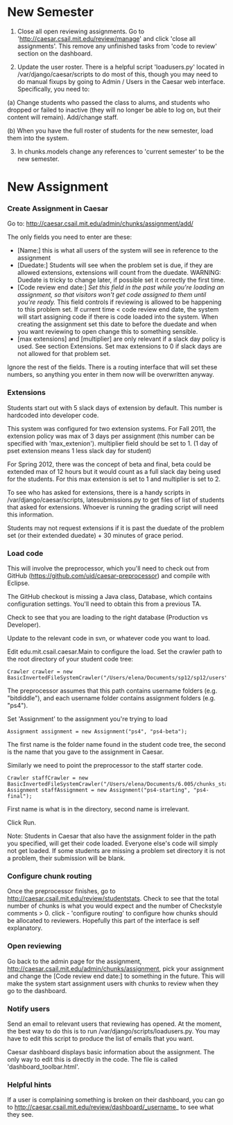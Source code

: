 New Semester
============

1. Close all open reviewing assignments.  Go to 'http://caesar.csail.mit.edu/review/manage' and click 'close all assignments'. This remove any unfinished tasks from 'code to review' section on the dashboard. 

2. Update the user roster.  There is a helpful script 'loadusers.py' located in /var/django/caesar/scripts to do most of this, 
though you may need to do manual fixups by going to Admin / Users in the Caesar web interface.  Specifically, you need to:

  (a) Change students who passed the class to alums, and students who dropped or failed to inactive (they will no longer be able to log on, but their content will remain). Add/change staff. 

  (b) When you have the full roster of students for the new semester, load them into the system. 

3. In chunks.models change any references to 'current semester' to be the new semester.

New Assignment
============

### Create Assignment in Caesar
Go to: 
http://caesar.csail.mit.edu/admin/chunks/assignment/add/


The only fields you need to enter are these:

* [Name:] this is what all users of the system will see in reference to the assignment
* [Duedate:] Students will see when the problem set is due, if they are allowed extensions, extensions will count from the duedate. WARNING: Duedate is tricky to change later, if possible set it correctly the first time.
* [Code review end date:] *Set this field in the past while you're loading an assignment, so that visitors won't get code assigned to them until you're ready.*  This field controls if reviewing is allowed to be happening to this problem set. If current time < code review end date, the system will start assigning code if there is code loaded into the system. When creating the assignment set this date to before the duedate and when you want reviewing to open change this to something sensible. 
* [max extensions] and [multiplier] are only relevant if a slack day policy is used. See section Extensions. Set max extensions to 0 if slack days are not allowed for that problem set.

Ignore the rest of the fields.  There is a routing interface that will set these numbers, so anything you enter in them now will be overwritten anyway.



### Extensions
Students start out with 5 slack days of extension by default. This number is hardcoded into developer code.

This system was configured for two extension systems. For Fall 2011, the extension policy was max of 3 days per assignment (this number can be specified with 'max_extenion'). multiplier field should be set to 1. (1 day of pset extension means 1 less slack day for student)

For Spring 2012, there was the concept of beta and final, beta could be extended max of 12 hours but it would count as a full slack day being used for the students. For this max extension is set to 1 and multiplier is set to 2. 

To see who has asked for extensions, there is a handy scripts in /var/django/caesar/scripts, latesubmissions.py to get files of list of students that asked for extensions. Whoever is running the grading script will need this information.

Students may not request extensions if it is past the duedate of the problem set (or their extended duedate) + 30 minutes of grace period. 

### Load code

This will involve the preprocessor, which you'll need to check out from GitHub (https://github.com/uid/caesar-preprocessor) and compile with Eclipse.

The GitHub checkout is missing a Java class, Database, which contains configuration settings.  You'll need to obtain this from a previous TA.

Check to see that you are loading to the right database (Production vs Developer). 

Update to the relevant code in svn, or whatever code you want to load. 

Edit edu.mit.csail.caesar.Main to configure the load. Set the crawler path to the root directory of your student code tree:

    Crawler crawler = new BasicInvertedFileSystemCrawler("/Users/elena/Documents/sp12/sp12/users");

The preprocessor assumes that this path contains username folders (e.g. "bitdiddle"), and each username folder contains 
assignment folders (e.g. "ps4").

Set 'Assignment' to the assignment you're trying to load  

    Assignment assignment = new Assignment("ps4", "ps4-beta"); 

The first name is the folder name found in the student code tree, the second is the name that you gave to the assignment in Caesar. 

Similarly we need to point the preprocessor to the staff starter code. 

    Crawler staffCrawler = new BasicInvertedFileSystemCrawler("/Users/elena/Documents/6.005/chunks_staff");
    Assignment staffAssignment = new Assignment("ps4-starting", "ps4-final"); 

First name is what is in the directory, second name is irrelevant. 

Click Run. 

Note: Students in Caesar that also have the assignment folder in the path you specified, will get their code loaded. Everyone else's code will simply not get loaded. If some students are missing a problem set directory it is not a problem, their submission will be blank.

### Configure chunk routing
Once the preprocessor finishes, go to http://caesar.csail.mit.edu/review/studentstats. Check to see that the total number of chunks is what you would expect and the number of Checkstyle comments > 0. 
click - 'configure routing' to configure how chunks should be allocated to reviewers. Hopefully this part of the interface is self explanatory. 

### Open reviewing
Go back to the admin page for the assignment, http://caesar.csail.mit.edu/admin/chunks/assignment, pick your assignment and change the [Code review end date:] to something in the future. This will make the system start assignment users with chunks to review when they go to the dashboard.

### Notify users
Send an email to relevant users that reviewing has opened.  At the moment, the best way to do this is to run /var/django/scripts/loadusers.py.  You may have to edit this script to produce the list of emails that you want.

Caesar dashboard displays basic information about the assignment. The only way to edit this is directly in the code. The file is called 'dashboard_toolbar.html'. 

### Helpful hints
If a user is complaining something is broken on their dashboard, you can go to http://caesar.csail.mit.edu/review/dashboard/_username_ to see what they see. 



